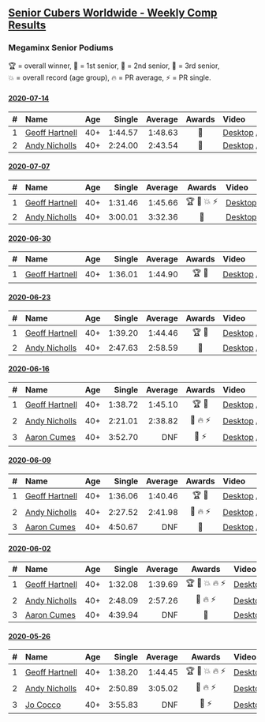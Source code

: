 <style>table {white-space: nowrap;}</style>

## [Senior Cubers Worldwide - Weekly Comp Results](/scw-comp/results/)
### Megaminx Senior Podiums
<span style="white-space: nowrap;">🏆 = overall winner</span>, <span style="white-space: nowrap;">🥇 = 1st senior</span>, <span style="white-space: nowrap;">🥈 = 2nd senior</span>, <span style="white-space: nowrap;">🥉 = 3rd senior</span>, <span style="white-space: nowrap;">💥 = overall record (age group)</span>, <span style="white-space: nowrap;">🔥 = PR average</span>, <span style="white-space: nowrap;">⚡ = PR single</span>.

#### [2020-07-14](../../results/2020-07-14/minx.md)

| # | Name | Age | Single | Average | Awards | Video |
| :--: | :-- | :--: | --: | --: | :--: | :-- |
| 1 | [Geoff Hartnell](../../persons/geoff_hartnell/minx.md) | 40+ | 1:44.57 | 1:48.63 | 🥇 | [Desktop](https://www.facebook.com/events/1157754364595802/permalink/1158777761160129) / [Mobile](https://m.facebook.com/events/1157754364595802?view=permalink&id=1158777761160129) |
| 2 | [Andy Nicholls](../../persons/andy_nicholls/minx.md) | 40+ | 2:24.00 | 2:43.54 | 🥈 | [Desktop](https://www.facebook.com/events/1157754364595802/permalink/1160334564337782) / [Mobile](https://m.facebook.com/events/1157754364595802?view=permalink&id=1160334564337782) |

#### [2020-07-07](../../results/2020-07-07/minx.md)

| # | Name | Age | Single | Average | Awards | Video |
| :--: | :-- | :--: | --: | --: | :--: | :-- |
| 1 | [Geoff Hartnell](../../persons/geoff_hartnell/minx.md) | 40+ | 1:31.46 | 1:45.66 | 🏆 🥇 💥 ⚡ | [Desktop](https://www.facebook.com/events/271667090769235/permalink/272231690712775) / [Mobile](https://m.facebook.com/events/271667090769235?view=permalink&id=272231690712775) |
| 2 | [Andy Nicholls](../../persons/andy_nicholls/minx.md) | 40+ | 3:00.01 | 3:32.36 | 🥈 | [Desktop](https://www.facebook.com/events/271667090769235/permalink/273227393946538) / [Mobile](https://m.facebook.com/events/271667090769235?view=permalink&id=273227393946538) |

#### [2020-06-30](../../results/2020-06-30/minx.md)

| # | Name | Age | Single | Average | Awards | Video |
| :--: | :-- | :--: | --: | --: | :--: | :-- |
| 1 | [Geoff Hartnell](../../persons/geoff_hartnell/minx.md) | 40+ | 1:36.01 | 1:44.90 | 🏆 🥇 | [Desktop](https://www.facebook.com/events/679860472562391/permalink/680449319170173) / [Mobile](https://m.facebook.com/events/679860472562391?view=permalink&id=680449319170173) |

#### [2020-06-23](../../results/2020-06-23/minx.md)

| # | Name | Age | Single | Average | Awards | Video |
| :--: | :-- | :--: | --: | --: | :--: | :-- |
| 1 | [Geoff Hartnell](../../persons/geoff_hartnell/minx.md) | 40+ | 1:39.20 | 1:44.46 | 🏆 🥇 | [Desktop](https://www.facebook.com/events/722150235200875/permalink/722255608523671) / [Mobile](https://m.facebook.com/events/722150235200875?view=permalink&id=722255608523671) |
| 2 | [Andy Nicholls](../../persons/andy_nicholls/minx.md) | 40+ | 2:47.63 | 2:58.59 | 🥈 | [Desktop](https://www.facebook.com/events/722150235200875/permalink/726569791425586) / [Mobile](https://m.facebook.com/events/722150235200875?view=permalink&id=726569791425586) |

#### [2020-06-16](../../results/2020-06-16/minx.md)

| # | Name | Age | Single | Average | Awards | Video |
| :--: | :-- | :--: | --: | --: | :--: | :-- |
| 1 | [Geoff Hartnell](../../persons/geoff_hartnell/minx.md) | 40+ | 1:38.72 | 1:45.10 | 🏆 🥇 | [Desktop](https://www.facebook.com/events/604103587178706/permalink/604206750501723) / [Mobile](https://m.facebook.com/events/604103587178706?view=permalink&id=604206750501723) |
| 2 | [Andy Nicholls](../../persons/andy_nicholls/minx.md) | 40+ | 2:21.01 | 2:38.82 | 🥈 🔥 ⚡ | [Desktop](https://www.facebook.com/events/604103587178706/permalink/606984593557272) / [Mobile](https://m.facebook.com/events/604103587178706?view=permalink&id=606984593557272) |
| 3 | [Aaron Cumes](../../persons/aaron_cumes/minx.md) | 40+ | 3:52.70 | DNF | 🥉 ⚡ | [Desktop](https://www.facebook.com/events/604103587178706/permalink/604969967092068) / [Mobile](https://m.facebook.com/events/604103587178706?view=permalink&id=604969967092068) |

#### [2020-06-09](../../results/2020-06-09/minx.md)

| # | Name | Age | Single | Average | Awards | Video |
| :--: | :-- | :--: | --: | --: | :--: | :-- |
| 1 | [Geoff Hartnell](../../persons/geoff_hartnell/minx.md) | 40+ | 1:36.06 | 1:40.46 | 🏆 🥇 | [Desktop](https://www.facebook.com/events/903549840109576/permalink/903702163427677) / [Mobile](https://m.facebook.com/events/903549840109576?view=permalink&id=903702163427677) |
| 2 | [Andy Nicholls](../../persons/andy_nicholls/minx.md) | 40+ | 2:27.52 | 2:41.98 | 🥈 🔥 ⚡ | [Desktop](https://www.facebook.com/events/903549840109576/permalink/904277553370138) / [Mobile](https://m.facebook.com/events/903549840109576?view=permalink&id=904277553370138) |
| 3 | [Aaron Cumes](../../persons/aaron_cumes/minx.md) | 40+ | 4:50.67 | DNF | 🥉 | [Desktop](https://www.facebook.com/events/903549840109576/permalink/903679113429982) / [Mobile](https://m.facebook.com/events/903549840109576?view=permalink&id=903679113429982) |

#### [2020-06-02](../../results/2020-06-02/minx.md)

| # | Name | Age | Single | Average | Awards | Video |
| :--: | :-- | :--: | --: | --: | :--: | :-- |
| 1 | [Geoff Hartnell](../../persons/geoff_hartnell/minx.md) | 40+ | 1:32.08 | 1:39.69 | 🏆 🥇 💥 🔥 ⚡ | [Desktop](https://www.facebook.com/events/3373950429496747/permalink/3374121619479628) / [Mobile](https://m.facebook.com/events/3373950429496747?view=permalink&id=3374121619479628) |
| 2 | [Andy Nicholls](../../persons/andy_nicholls/minx.md) | 40+ | 2:48.09 | 2:57.26 | 🥈 🔥 ⚡ | [Desktop](https://www.facebook.com/events/3373950429496747/permalink/3374518846106572) / [Mobile](https://m.facebook.com/events/3373950429496747?view=permalink&id=3374518846106572) |
| 3 | [Aaron Cumes](../../persons/aaron_cumes/minx.md) | 40+ | 4:39.94 | DNF | 🥉 | [Desktop](https://www.facebook.com/events/3373950429496747/permalink/3380188232206300) / [Mobile](https://m.facebook.com/events/3373950429496747?view=permalink&id=3380188232206300) |

#### [2020-05-26](../../results/2020-05-26/minx.md)

| # | Name | Age | Single | Average | Awards | Video |
| :--: | :-- | :--: | --: | --: | :--: | :-- |
| 1 | [Geoff Hartnell](../../persons/geoff_hartnell/minx.md) | 40+ | 1:38.20 | 1:44.45 | 🏆 🥇 💥 🔥 ⚡ | [Desktop](https://www.facebook.com/events/688407551989463/permalink/688533835310168) / [Mobile](https://m.facebook.com/events/688407551989463?view=permalink&id=688533835310168) |
| 2 | [Andy Nicholls](../../persons/andy_nicholls/minx.md) | 40+ | 2:50.89 | 3:05.02 | 🥈 🔥 ⚡ | [Desktop](https://www.facebook.com/events/688407551989463/permalink/690047708492114) / [Mobile](https://m.facebook.com/events/688407551989463?view=permalink&id=690047708492114) |
| 3 | [Jo Cocco](../../persons/jo_cocco/minx.md) | 40+ | 3:55.83 | DNF | 🥉 ⚡ | [Desktop](https://www.facebook.com/events/688407551989463/permalink/689392185224333) / [Mobile](https://m.facebook.com/events/688407551989463?view=permalink&id=689392185224333) |


<!-- Global site tag (gtag.js) - Google Analytics -->
<script async src="https://www.googletagmanager.com/gtag/js?id=UA-86348435-3"></script>
<script>window.dataLayer = window.dataLayer || []; function gtag() {dataLayer.push(arguments);} gtag('js', new Date()); gtag('config', 'UA-86348435-3');</script>
